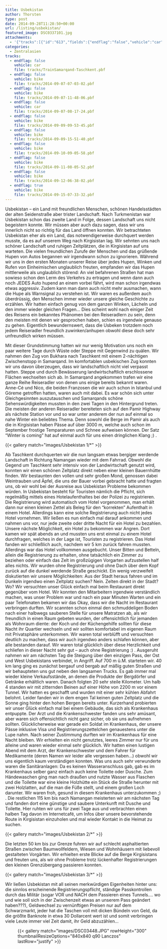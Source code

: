 ```yaml
---
title: Usbekistan
author: Thorsten
type: post
date: 2014-09-28T11:28:50+00:00
url: /listing/usbekistan/
featured_image: DSC0337101.jpg
attachments:
  - '{"tracks":[{"id":"613","fields":{"endflag":"false","vehicle":"car"}},{"id":"614","fields":{"endflag":"false","vehicle":"bike"}},{"id":"615","fields":{"endflag":"false","vehicle":"bike"}},{"id":"616","fields":{"endflag":"false","vehicle":"car"}},{"id":"617","fields":{"endflag":"false","vehicle":"bike"}},{"id":"618","fields":{"endflag":"false","vehicle":"bike"}},{"id":"619","fields":{"endflag":"false","vehicle":"bike"}},{"id":"620","fields":{"endflag":"false","vehicle":"bike"}},{"id":"621","fields":{"endflag":"false","vehicle":"bike"}},{"id":"622","fields":{"endflag":"true","vehicle":"bike"}}]}'
categories:
  - Zentralasien
tracks:
  - endflag: false
    vehicle: car
    file: tracks/TrainSamarqand-Taschkent.pbf
  - endflag: false
    vehicle: bike
    file: tracks/2014-09-07-07-03-02.pbf
  - endflag: false
    vehicle: bike
    file: tracks/2014-09-07-11-48-06.pbf
  - endflag: false
    vehicle: car
    file: tracks/2014-09-07-08-17-24.pbf
  - endflag: false
    vehicle: bike
    file: tracks/2014-09-09-09-53-45.pbf
  - endflag: false
    vehicle: bike
    file: tracks/2014-09-09-15-51-40.pbf
  - endflag: false
    vehicle: bike
    file: tracks/2014-09-10-09-05-58.pbf
  - endflag: false
    vehicle: bike
    file: tracks/2014-09-11-08-05-52.pbf
  - endflag: false
    vehicle: bike
    file: tracks/2014-09-12-06-38-02.pbf
  - endflag: true
    vehicle: bike
    file: tracks/2014-09-15-07-33-32.pbf
---
```

Usbekistan &#8211; ein Land mit freundlichen Menschen, schönen Handelsstädten der alten Seidenstraße aber trister Landschaft. Nach Turkmenistan war Usbekistan schon das zweite Land in Folge, dessen Landschaft uns nicht begeistern konnte. Wir müssen aber auch dazu sagen, dass wir uns innerlich nicht so richtig für das Land öffnen konnten. Wir betrachteten Usbekistan eher als ein Land, das notwendigerweise durchquert werden musste, da es auf unserem Weg nach Kirgisistan lag. Wir sehnten uns nach schöner Landschaft und ruhigen Zeltplätzen, die in Kirgisistan auf uns warteten. Die vielen freundlichen Zurufe der Menschen und das grüßende Hupen von Autos begannen wir irgendwann schon zu ignorieren. Während wir uns in den ersten Monaten unserer Reise über jedes Hupen, Winken und Rufen von Einheimischen unglaublich freuten, empfanden wir das Hupen mittlerweile als unglaublich störend: An viel befahrenen Straßen hat man sowieso schon den Lerm des Verkehrs zu ertragen und wenn dann auch noch JEDES Auto hupend an einem vorbei fährt, wird man schon irgendwas etwas aggressiv. Zudem kann man dann auch nicht mehr ausmachen, wann die Hupe als Warnsignal zu verstehen ist. Wir waren es außerdem auch überdrüssig, den Menschen immer wieder unsere gleiche Geschichte zu erzählen. Wir hatten einfach genug von dem ganzen Winken, Lächeln und den immer wieder gleichen Fragen&#8230; Dies scheint wohl nach einiger Zeit des Reisens ein bekanntes Phänomen bei den Reiseradlern zu sein, denn den meisten mit denen wir gesprochen haben, schien es irgendwie genauso zu gehen. Eigentlich bewundernswert, dass die Usbeken trotzdem noch jedem Reiseradler freundlich zuwinken/anhupen obwohl diese doch sehr unfreundlich wirken müssen.

Mit dieser Grundstimmung hatten wir nur wenig Motivation uns noch ein paar weitere Tage durch Wüste oder Steppe mit Gegenwind zu quälen. Wir nahmen den Zug von Bukhara nach Taschkent mit einem 2-nächtigen Zwischenstopp in Samarqand. Im komfortablen usbekischen Zug konnten wir uns davon überzeugen, dass wir landschaftlich nicht viel verpasst hatten. Steppe und durch Bewässerung landwirtschaftlich erschlossene Flächen wechselten sich ab. In Samarqand angekommen trafen wir eine ganze Reihe Reiseradler von denen uns einige bereits bekannt waren. Anne-Cé und Nico, die beiden Franzosen die wir auch schon in Istanbul und Göreme getroffen hatten, waren auch mit dabei. Es war schön sich unter Gleichgesinnten auszutauschen und Samarqands schöne Sehenswürdigkeiten mussten in den zwei Tagen in den Hintergrund treten. Die meisten der anderen Reiseradler bereiteten sich auf den Pamir Highway als nächste Station vor und so war unter anderem der nun auf einmal so nahe Winter ein beliebtes Thema. Denn sowohl die Berge im Pamir als auch die in Kirgisistan haben Pässe auf über 3000 m, welche auch schon im September frostige Temparaturen und Schnee aufweisen können. Der Satz &#8220;Winter is coming&#8221; hat auf einmal auch für uns einen dringlichen Klang ;) .

{{< gallery match="images/Usbekistan 1/*" >}}

Ab Taschkent durchquerten wir die nun langsam etwas bergiger werdende Landschaft in Richtung Namangan wieder mit dem Fahrrad. Obwohl die Gegend um Taschkent sehr intensiv von der Landwirtschaft genutzt wird, konnten wir einen schönen Zeltplatz direkt neben einer kleinen Bauernhütte finden. Wir bestaunten den vollen und sehr großen Mond, genossen dabei Weintrauben und Äpfel, die uns der Bauer vorbei gebracht hatte und fragten uns, ob wir wohl bei der Ausreise aus Usbekistan Probleme bekommen würden. In Usbekistan besteht für Touristen nämlich die Pflicht, sich regelmäßig mittels eines Hotelaufenthaltes bei der Polizei zu registrieren. Die Registrierung wird automatisch vom Hotel vorgenommen, man erhält dann nur einen kleinen Zettel als Beleg für den &#8220;korrekten&#8221; Aufenthalt in einem Hotel. Allerdings kann eine solche Registrierung auch nicht jedes Hotel vornehmen. Wir ließen es nun einfach mal darauf ankommen und nahmen uns vor, nur jede zweite oder dritte Nacht für ein Hotel zu bezahlen. Unsere nächste Möglichkeit, ein Hotel zu bekommen war Angren. Dort kamen wir spät abends an und mussten uns erst einmal zu einem Hotel durchfragen, welches in der Lage ist, Touristen zu registrieren. Das Hotel fanden wir schließlich auch, nachdem wir 5 km zurück fahren mussten. Allerdings war das Hotel vollkommen ausgebucht. Unser Bitten und Betteln, allein die Registrierung zu erhalten, ohne tatsächlich ein Zimmer zu beziehen oder einfach das Zelt im großzügigen Vorgarten aufzustellen half alles nichts. Wir wurden ohne Registrierung und ohne Dach über dem Kopf zurück auf die dunkel werdende Straße geschickt. Ein wenig verzweifelt diskutierten wir unsere Möglichkeiten: Aus der Stadt heraus fahren und im Dunkeln irgendwo einen Zeltplatz suchen? Nein. Zelten direkt in der Stadt? Wo? Wir versuchten unser Glück einfach mal beim Restaurant direkt gegenüber vom Hotel. Wir konnten den Mitarbeitern irgendwie verständlich machen, was unser Problem war und nach ein paar Minuten Warten und ein paar Telefonaten bekamen wir das Okay, dass wir die Nacht im Restaurant verbringen durften. Wir scannten schon einmal den schmuddeligen Boden nach einer halbwegs sauberen Stelle für unsere Matratzen ab, als wir freundlich in einen Raum gebeten wurden, der offensichtlich für jemanden als Wohnraum diente: der Koch und der Küchengehilfe sollten für diese Nacht ihr Quartier wechseln und wir sollten komfortabel im eigenen Raum mit Privatsphäre unterkommen. Wir waren total verblüfft und versuchten deutlich zu machen, dass wir auch irgendwo anders schlafen können, aber alle bestanden darauf. Wir waren total glücklich über diese Herzlichkeit und schliefen in dieser Nacht sehr gut &#8211; auch ohne Registrierung :) . Ausgeruht nahmen wir am nächsten Tag die Steigung über den einzigen Pass, der Ost und West Usbekistans verbindet, in Angriff. Auf 700 m ü.M. starteten wir. 40 km lang ging es zunächst bergauf und bergab auf mäßig guten Straßen und wir behaupteten uns gut neben den langsamen Trucks. Es gab immer mal wieder kleine Verkaufsstände, an denen die Produkte der Bergdörfer und Getränke erhältlich waren. Danach folgten 20 sehr steile Kilometer. Um halb 4 standen wir mit zitternden Beinen auf einer Höhe von 2200 m vor einem Tunnel. Wir hatten es geschafft und wurden mit einer sehr kühlen Abfahrt belohnt. Leider fanden wir in dem engen Tal keinen guten Zeltplatz und die Sonne ging hinter den hohen Bergen bereits unter. Kurzerhand probierten wir unser Glück einfach mal bei einem Gebäude, das sich als Krankenhaus entpuppte. Der Arzt und die Krankenschwester fanden uns sehr amüsant, aber waren sich offensichtlich nicht ganz sicher, ob sie uns aufnehmen sollten. Glücklicherweise war gerade ein Soldat im Krankenhaus, der unsere Pässe inklusive Visa und Registrierungszettelchen genauestens unter die Lupe nahm. Nach seiner Zustimmung durften wir im Krankenhaus für eine Nacht bleiben. Wir erhielten ein nicht genutztes, leeres Zimmer nur für uns alleine und waren wieder einmal sehr glücklich. Wir hatten einen lustigen Abend mit dem Arzt, der Krankenschwester und dem Fahrer für Medikamente (deren Namen wir leider alle vergessen haben&#8230;) obwohl wir uns eigentlich kaum verständigen konnten. Was uns auch sehr verwunderte waren die Sanitäranlagen: Da es keinen Wasseranschluss gab, gab es im Krankenhaus selber ganz einfach auch keine Toilette oder Dusche. Zum Händewaschen ging man nach draußen und nutzte Wasser aus Flaschen und die Toilette war eine kleine Holzhütte ein Stück die Straße herunter mit zwei Holzlatten, auf die man die Füße stellt, und einem großen Loch darunter. Wir waren froh, gesund in diesem Krankenhaus unterzukommen ;) . Die restlichen 115 km bis nach Namangan meisterten wir am nächsten Tag und fanden dort eine günstige und saubere Unterkunft mit Dusche und Toilette. Hier ruhten wir uns für zwei Tage aus und verbrachten einen halben Tag davon im Internetcafé, um Infos über unsere bevorstehende Route in Kirgisistan einzuholen und mal wieder Kontakt in die Heimat zu suchen.

{{< gallery match="images/Usbekistan 2/*" >}}

Die letzten 50 km bis zur Grenze fuhren wir auf schlecht asphaltierten Straßen zwischen Baumwollfeldern, Wiesen und Wohnhäusern mit liebevoll gestalteten Vorgärten. Wir erhielten erste Blicke auf die Berge Kirgisistans und freuten uns, als wir ohne Probleme trotz lückenhafter Registrierungen den kleinen Grenzübergang passieren konnten.

{{< gallery match="images/Usbekistan 3/*" >}}

Wir ließen Usbekistan mit all seinen merkwürdigen Eigenheiten hinter uns: die sinnlos erscheinende Registrierungspflicht, ständige Passkontrollen durch das Militär (sogar VOR und NACH dem Passieren eines Tunnels&#8230;. wo und wie soll sich in der Zwischenzeit etwas an unserem Pass geändert haben???), Geldwechsel zu vernünftigen Preisen nur auf dem Schwarzmarkt, jeder hat die Taschen voll mit dicken Bündeln von Geld, da die größte Banknote in etwa 30 Dollarcent wert ist und somit verbringen viele Leute immer viel Zeit damit, ihr Geld abzuzählen&#8230;<figure class="wp-block-image size-large">

{{< gallery match="images/DSC03448.JPG" rowHeight="300" thumbnailResizeOptions="840x840 q90 Lanczos" lastRow="justify" >}}